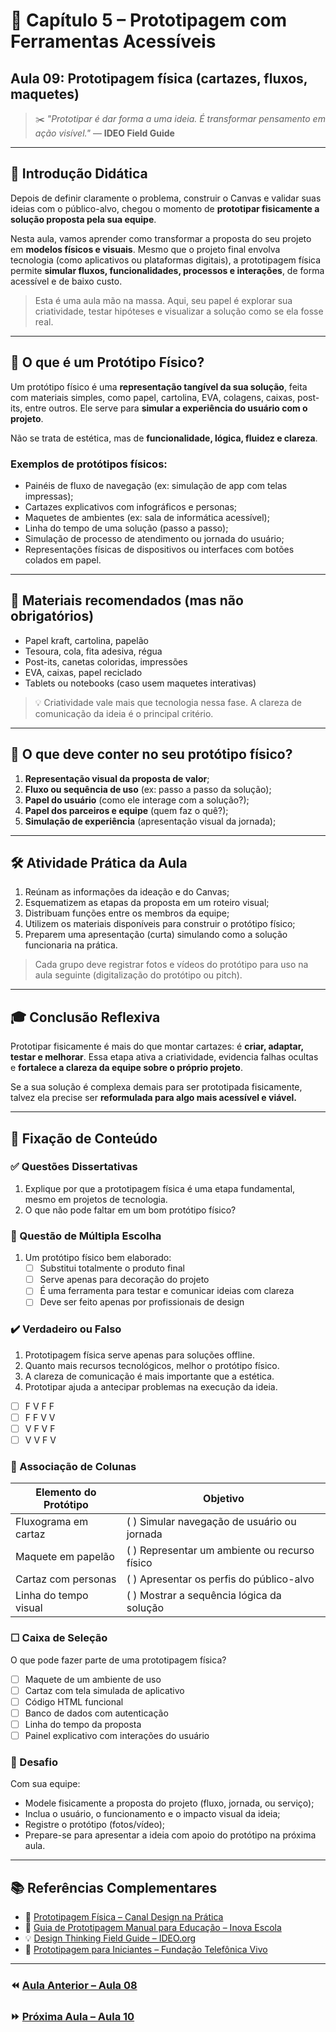 # 🧪 Capítulo 5 – Prototipagem com Ferramentas Acessíveis

## Aula 09: Prototipagem física (cartazes, fluxos, maquetes)

> ✂️ _"Prototipar é dar forma a uma ideia. É transformar pensamento em ação visível."_ — **IDEO Field Guide**

---

## 🧭 Introdução Didática

Depois de definir claramente o problema, construir o Canvas e validar suas ideias com o público-alvo, chegou o momento de **prototipar fisicamente a solução proposta pela sua equipe**.

Nesta aula, vamos aprender como transformar a proposta do seu projeto em **modelos físicos e visuais**. Mesmo que o projeto final envolva tecnologia (como aplicativos ou plataformas digitais), a prototipagem física permite **simular fluxos, funcionalidades, processos e interações**, de forma acessível e de baixo custo.

> Esta é uma aula mão na massa. Aqui, seu papel é explorar sua criatividade, testar hipóteses e visualizar a solução como se ela fosse real.

---

## 🧱 O que é um Protótipo Físico?

Um protótipo físico é uma **representação tangível da sua solução**, feita com materiais simples, como papel, cartolina, EVA, colagens, caixas, post-its, entre outros. Ele serve para **simular a experiência do usuário com o projeto**.

Não se trata de estética, mas de **funcionalidade, lógica, fluidez e clareza**.

### Exemplos de protótipos físicos:

- Painéis de fluxo de navegação (ex: simulação de app com telas impressas);
- Cartazes explicativos com infográficos e personas;
- Maquetes de ambientes (ex: sala de informática acessível);
- Linha do tempo de uma solução (passo a passo);
- Simulação de processo de atendimento ou jornada do usuário;
- Representações físicas de dispositivos ou interfaces com botões colados em papel.

---

## 🧰 Materiais recomendados (mas não obrigatórios)

- Papel kraft, cartolina, papelão
- Tesoura, cola, fita adesiva, régua
- Post-its, canetas coloridas, impressões
- EVA, caixas, papel reciclado
- Tablets ou notebooks (caso usem maquetes interativas)

> 💡 Criatividade vale mais que tecnologia nessa fase. A clareza de comunicação da ideia é o principal critério.

---

## 🎯 O que deve conter no seu protótipo físico?

1. **Representação visual da proposta de valor**;
2. **Fluxo ou sequência de uso** (ex: passo a passo da solução);
3. **Papel do usuário** (como ele interage com a solução?);
4. **Papel dos parceiros e equipe** (quem faz o quê?);
5. **Simulação de experiência** (apresentação visual da jornada);

---

## 🛠️ Atividade Prática da Aula

1. Reúnam as informações da ideação e do Canvas;
2. Esquematizem as etapas da proposta em um roteiro visual;
3. Distribuam funções entre os membros da equipe;
4. Utilizem os materiais disponíveis para construir o protótipo físico;
5. Preparem uma apresentação (curta) simulando como a solução funcionaria na prática.

> Cada grupo deve registrar fotos e vídeos do protótipo para uso na aula seguinte (digitalização do protótipo ou pitch).

---

## 🎓 Conclusão Reflexiva

Prototipar fisicamente é mais do que montar cartazes: é **criar, adaptar, testar e melhorar**. Essa etapa ativa a criatividade, evidencia falhas ocultas e **fortalece a clareza da equipe sobre o próprio projeto**.

Se a sua solução é complexa demais para ser prototipada fisicamente, talvez ela precise ser **reformulada para algo mais acessível e viável.**

---

## 🧠 Fixação de Conteúdo

### ✅ Questões Dissertativas

1. Explique por que a prototipagem física é uma etapa fundamental, mesmo em projetos de tecnologia.
2. O que não pode faltar em um bom protótipo físico?

### 🔘 Questão de Múltipla Escolha

1. Um protótipo físico bem elaborado:
   - [ ] Substitui totalmente o produto final
   - [ ] Serve apenas para decoração do projeto
   - [ ] É uma ferramenta para testar e comunicar ideias com clareza
   - [ ] Deve ser feito apenas por profissionais de design

### ✔️ Verdadeiro ou Falso

1. Prototipagem física serve apenas para soluções offline.
2. Quanto mais recursos tecnológicos, melhor o protótipo físico.
3. A clareza de comunicação é mais importante que a estética.
4. Prototipar ajuda a antecipar problemas na execução da ideia.

- [ ] F V F F
- [ ] F F V V
- [ ] V F V F
- [ ] V V F V

### 🔗 Associação de Colunas

| Elemento do Protótipo | Objetivo                                      |
| --------------------- | --------------------------------------------- |
| Fluxograma em cartaz  | ( ) Simular navegação de usuário ou jornada   |
| Maquete em papelão    | ( ) Representar um ambiente ou recurso físico |
| Cartaz com personas   | ( ) Apresentar os perfis do público-alvo      |
| Linha do tempo visual | ( ) Mostrar a sequência lógica da solução     |

### ☐ Caixa de Seleção

O que pode fazer parte de uma prototipagem física?

- [ ] Maquete de um ambiente de uso
- [ ] Cartaz com tela simulada de aplicativo
- [ ] Código HTML funcional
- [ ] Banco de dados com autenticação
- [ ] Linha do tempo da proposta
- [ ] Painel explicativo com interações do usuário

### 🚀 Desafio

Com sua equipe:

- Modele fisicamente a proposta do projeto (fluxo, jornada, ou serviço);
- Inclua o usuário, o funcionamento e o impacto visual da ideia;
- Registre o protótipo (fotos/vídeo);
- Prepare-se para apresentar a ideia com apoio do protótipo na próxima aula.

---

## 📚 Referências Complementares

- 🎥 [Prototipagem Física – Canal Design na Prática](https://www.youtube.com/watch?v=abEjQmB4XzE)
- 📘 [Guia de Prototipagem Manual para Educação – Inova Escola](https://www.inovaescola.org.br/)
- 💡 [Design Thinking Field Guide – IDEO.org](https://www.ideo.org/tools)
- 📄 [Prototipagem para Iniciantes – Fundação Telefônica Vivo](https://plataforma.proceducacao.org.br)

---

### ⏪ [Aula Anterior – Aula 08](<./Aula 08: Preenchendo o Canvas com base no problema estudado.md>)

### ⏩ [Próxima Aula – Aula 10](<./Aula 10: Prototipagem digital (Wireframes, Canva, Miro, Figma).md>)
